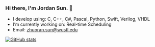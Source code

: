### Hi there, I'm Jordan Sun. 👋

- I develop using: C, C++, C#, Pascal, Python, Swift, Verilog, VHDL 
- I’m currently working on: Real-time Scheduling
- Email: zhuoran.sun@wustl.edu

[![GitHub stats](https://github-readme-stats.vercel.app/api?username=Jordan-Sun&show_icons=true&theme=synthwave)](https://github.com/anuraghazra/github-readme-stats)
